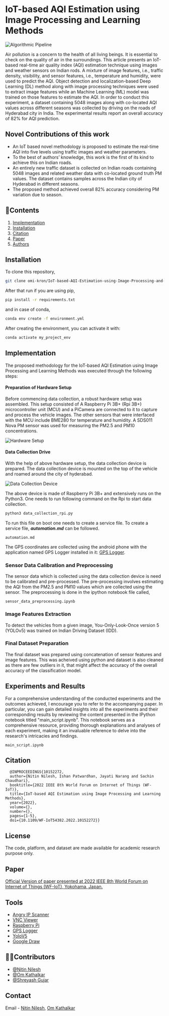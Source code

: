 
# IoT-based AQI Estimation using Image Processing and Learning Methods

![Algorithmic Pipeline](/algorithm_pipeline.png)

Air pollution is a concern to the health of all
living beings. It is essential to check on the quality of air in
the surroundings. This article presents an IoT-based real-time
air quality index (AQI) estimation technique using images and
weather sensors on Indian rods. A mixture of image features,
i.e., traffic density, visibility, and sensor features, i.e., temperature
and humidity, were used to predict the AQI. Object detection and
localization-based Deep Learning (DL) method along with image
processing techniques were used to extract image features while
an Machine Learning (ML) model was trained on those features
to estimate the AQI. In order to conduct this experiment, a
dataset containing 5048 images along with co-located AQI values
across different seasons was collected by driving on the roads
of Hyderabad city in India. The experimental results report an
overall accuracy of 82% for AQI prediction.


## Novel Contributions of this work

- An IoT based novel methodology is proposed to estimate the real-time AQI into five levels using traffic images and weather parameters. 
- To the best of authors’ knowledge, this work is the first of its kind to achieve this on Indian roads.
- An entirely new traffic dataset is collected on Indian roads containing 5048 images and related weather data with co-located ground truth PM values. The dataset contains samples across the Indian city of Hyderabad in different seasons.
- The proposed method achieved overall 82% accuracy considering PM variation due to season.


## 🌱Contents

1. [Implementation](#Implementation)
2. [Installation](#Installation)
3. [Citation](#Citation)
4. [Paper](#Paper)
5. [Authors](#Authors)
## Installation

To clone this repository, 

```bash
git clone omi-kron/IoT-based-AQI-Estimation-using-Image-Processing-and-Learning-Methods
```
After that run if you are using pip,

```bash
pip install -r requirements.txt
```

and in case of conda,

```bash
conda env create -f environment.yml

```
After creating the environment, you can activate it with:

```bash
conda activate my_project_env
```
## Implementation

The proposed methodology for the IoT-based AQI Estimation using Image Processing and Learning Methods was executed through the following steps:

#### Preparation of Hardware Setup

Before commencing data collection, a robust hardware setup was assembled. This setup consisted of A Raspberry Pi 3B+ (Rpi 3B+) microcontroller unit (MCU) and a PiCamera are connected to it to capture and process the vehicle images. The other sensors that were interfaced with the MCU include BME280 for temperature and humidity. A SDS011 Nova PM sensor was used for measuring the PM2.5 and PM10 concentrations.

![Hardware Setup](/hardware.png)

#### Data Collection Drive

With the help of above hardware setup, the data collection device is prepared. The data collection device is mounted on the top of the vehicle and roamed around the city of hyderabad.

![Data Collection Device](/AQI_node.png)

The above device is made of Raspberry Pi 3B+ and extensively runs on the Python3. One needs to run following command on the Rpi to start data collection.

```Python
python3 data_collection_rpi.py

```
To run this file on boot one needs to create a service file. To create a service file, ***automation.md*** can be followed.

```
automation.md
```

The GPS coordinates are collected using the android phone with the application named GPS Logger installed in it: [GPS Logger](https://play.google.com/store/apps/details?id=eu.basicairdata.graziano.gpslogger&hl=en&gl=US).

### Sensor Data Calibration and Preprocessing

The sensor data which is collected using the data collection device is need to be calibrated and pre-processed. The pre-processing involves estimating the AQI from the PM2.5 and PM10 values which are collected using the sensor. The preprocessing is done in the ipython notebook file called,

```
sensor_data_preprocessing.ipynb
```

### Image Features Extraction

To detect the vehicles from a given image,
You-Only-Look-Once version 5 (YOLOv5) was trained
on Indian Driving Dataset (IDD). 

### Final Dataset Preparation

The final dataset was prepared using concatenation of sensor features and image features. This was acheived using python and dataset is also cleaned as there are few outliers in it, that might affect the accuracy of the overall accuracy of the classification model. 
 



## Experiments and Results

For a comprehensive understanding of the conducted experiments and the outcomes achieved, I encourage you to refer to the accompanying paper. In particular, you can gain detailed insights into all the experiments and their corresponding results by reviewing the content presented in the IPython notebook titled "main_script.ipynb". This notebook serves as a comprehensive resource, providing thorough explanations and analyses of each experiment, making it an invaluable reference to delve into the research's intricacies and findings.

```
main_script.ipynb
```
## Citation

```
  @INPROCEEDINGS{10152272,
  author={Nitin Nilesh, Ishan Patwardhan, Jayati Narang and Sachin Chaudhari},
  booktitle={2022 IEEE 8th World Forum on Internet of Things (WF-IoT)}, 
  title={IoT-based AQI Estimation using Image Processing and Learning Methods}, 
  year={2022},
  volume={},
  number={},
  pages={1-5},
  doi={10.1109/WF-IoT54382.2022.10152272}}
```
## License

The code, platform, and dataset are made available for academic research purpose only.

## Paper

[Official Version of paper presented at 2022 IEEE 8th World Forum on Internet of Things (WF-IoT), Yokohama, Japan.](https://ieeexplore.ieee.org/document/10152272)
## Tools 

- [Angry IP Scanner]() 
- [VNC Viewer]()
- [Raspberry Pi]()
- [GPS Logger]()
- [YoloV5]()
- [Google Draw]()
## 👨‍🏫Contributors

- [@Nitin Nilesh](https://github.com/Pi-Rasp)
- [@Om Kathalkar](https://github.com/omi-kron)
- [@Shreyash Gujar](https://github.com/ShreyashGujar)
## Contact

Email - [Nitin Nilesh](mailto:nitin.nilesh@research.iiit.ac.in), [Om Kathalkar](om.kathalkar@research.iiit.ac.in)
